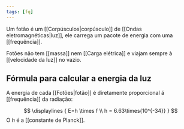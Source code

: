 ```yaml
---
tags: [fq]
---
```


Um fotão é um [[Corpúsculos|corpúsculo]] de [[Ondas eletromagnéticas|luz]], ele carrega um pacote de energia com uma [[frequência]].

Fotões não tem [[massa]] nem [[Carga elétrica]] e viajam sempre à [[velocidade da luz]] no vazio.
## Fórmula para calcular a energia da luz
A energia de cada [[Fotões|fotão]] é diretamente proporcional á [[frequência]] da radiação:

$$
\displaylines {
  E=h \times f \\
  h = 6.63\times{10^{-34}}
}
$$
O $h$ é a [[constante de Planck]].
